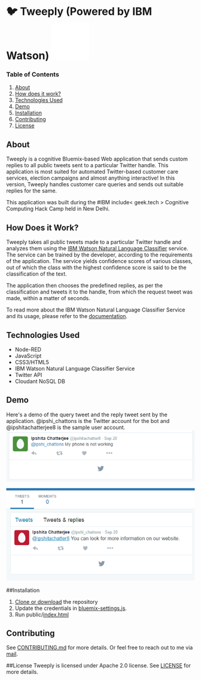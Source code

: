 # :bird: Tweeply (Powered by IBM Watson) ![](https://github.com/IpshitaC/tweeply/blob/master/assets/watson.gif)

### Table of Contents
1. [About](#about)
2. [How does it work?](#how-does-it-work)
3. [Technologies Used](technologies-used)
4. [Demo](#demo)
5. [Installation](#installation)
6. [Contributing](#contributing)
7. [License](#license)

## About
Tweeply is a cognitive Bluemix-based Web application that sends custom replies to all public tweets sent to a particular Twitter handle. This application is most suited for automated Twitter-based customer care services, election campaigns and almost anything interactive! In this version, Tweeply handles customer care queries and sends out suitable replies for the same.

This application was built during the #IBM include< geek.tech > Cognitive Computing Hack Camp held in New Delhi.

## How Does it Work?
Tweeply takes all public tweets made to a particular Twitter handle and analyzes them using the [IBM Watson Natural Language Classifier](https://www.ibm.com/watson/developercloud/nl-classifier.html) service. The service can be trained by the developer, according to the requirements of the application. The service yields confidence scores of various classes, out of which the class with the highest confidence score is said to be the classification of the text.

The application then chooses the predefined replies, as per the classification and tweets it to the handle, from which the request tweet was made, within a matter of seconds.

To read more about the IBM Watson Natural Language Classifier Service and its usage, please refer to the [documentation](https://www.ibm.com/watson/developercloud/doc/nl-classifier/).

## Technologies Used
* Node-RED
* JavaScript
* CSS3/HTML5
* IBM Watson Natural Language Classifier Service
* Twitter API
* Cloudant NoSQL DB

## Demo
Here's a demo of the query tweet and the reply tweet sent by the application.
@ipshi_chattons is the Twitter account for the bot and @ipshitachatterjee8 is the sample user account.
![Request Tweet](https://github.com/IpshitaC/tweeply/blob/master/assets/request_tweet.png)

![Reply Tweet](https://github.com/IpshitaC/tweeply/blob/master/assets/reply_tweet.png)

##Installation
1. [Clone or download](https://github.com/IpshitaC/tweeply.git) the repository
2. Update the credentials in [bluemix-settings.js](https://github.com/IpshitaC/tweeply/blob/master/bluemix-settings.js).
3. Run public/[index.html](https://github.com/IpshitaC/tweeply/blob/master/public/index.html)

## Contributing
See [CONTRIBUTING.md](https://github.com/IpshitaC/tweeply/blob/master/CONTRIBUTING.md) for more details. Or feel free to reach out to me via [mail](mailto:chatterjeei08@gmail.com).

##License
Tweeply is licensed under Apache 2.0 license. See [LICENSE](https://github.com/IpshitaC/tweeply/blob/master/LICENSE) for more details.
